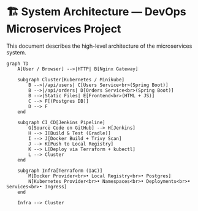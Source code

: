 # 🏗️ System Architecture — DevOps Microservices Project

This document describes the high-level architecture of the microservices system.

```mermaid
graph TD
    A[User / Browser] -->|HTTP| B[Nginx Gateway]

    subgraph Cluster[Kubernetes / Minikube]
        B -->|/api/users| C[Users Service<br>(Spring Boot)]
        B -->|/api/orders| D[Orders Service<br>(Spring Boot)]
        B -->|Static Files| E[Frontend<br>(HTML + JS)]
        C --> F[(Postgres DB)]
        D --> F
    end

    subgraph CI_CD[Jenkins Pipeline]
        G[Source Code on GitHub] --> H[Jenkins]
        H --> I[Build & Test (Gradle)]
        I --> J[Docker Build + Trivy Scan]
        J --> K[Push to Local Registry]
        K --> L[Deploy via Terraform + kubectl]
        L --> Cluster
    end

    subgraph Infra[Terraform (IaC)]
        M[Docker Provider<br>• Local Registry<br>• Postgres]
        N[Kubernetes Provider<br>• Namespaces<br>• Deployments<br>• Services<br>• Ingress]
    end

    Infra --> Cluster
